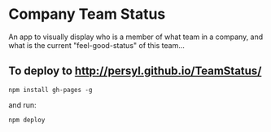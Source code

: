# Company Team Status
An app to visually display who is a member of what team in a company, and what is the current "feel-good-status" of this team...

## To deploy to http://persyl.github.io/TeamStatus/
```
npm install gh-pages -g
```
and run:
```
npm deploy
```